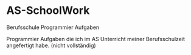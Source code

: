 # AS-SchoolWork
Berufsschule Programmier Aufgaben


Programmier Aufgaben die ich im AS Unterricht meiner Berufsschulzeit angefertigt habe. (nicht vollständig)
